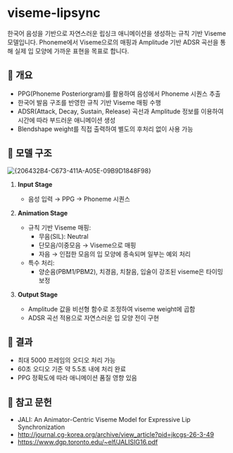 # viseme-lipsync

한국어 음성을 기반으로 자연스러운 립싱크 애니메이션을 생성하는 규칙 기반 Viseme 모델입니다. Phoneme에서 Viseme으로의 매핑과 Amplitude 기반 ADSR 곡선을 통해 실제 입 모양에 가까운 표현을 목표로 합니다.

## 🧠 개요

- PPG(Phoneme Posteriorgram)를 활용하여 음성에서 Phoneme 시퀀스 추출
- 한국어 발음 구조를 반영한 규칙 기반 Viseme 매핑 수행
- ADSR(Attack, Decay, Sustain, Release) 곡선과 Amplitude 정보를 이용하여 시간에 따라 부드러운 애니메이션 생성
- Blendshape weight를 직접 출력하여 별도의 후처리 없이 사용 가능

## 🧩 모델 구조
![{206432B4-C673-411A-A05E-09B9D1848F98}](https://github.com/user-attachments/assets/ff3a403a-b1d6-4787-abad-c6c5e19b85f7)

1. **Input Stage**
   - 음성 입력 → PPG → Phoneme 시퀀스

2. **Animation Stage**
   - 규칙 기반 Viseme 매핑:
     - 무음(SIL): Neutral
     - 단모음/이중모음 → Viseme으로 매핑
     - 자음 → 인접한 모음의 입 모양에 종속되며 일부는 예외 처리
   - 특수 처리:
     - 양순음(PBM1/PBM2), 치경음, 치찰음, 입술이 강조된 viseme은 타이밍 보정

3. **Output Stage**
   - Amplitude 값을 비선형 함수로 조정하여 viseme weight에 곱함
   - ADSR 곡선 적용으로 자연스러운 입 모양 전이 구현

## 🎯 결과

- 최대 5000 프레임의 오디오 처리 가능
- 60초 오디오 기준 약 5.5초 내에 처리 완료
- PPG 정확도에 따라 애니메이션 품질 영향 있음

## 📌 참고 문헌

- JALI: An Animator-Centric Viseme Model for Expressive Lip Synchronization  
- http://journal.cg-korea.org/archive/view_article?pid=jkcgs-26-3-49  
- https://www.dgp.toronto.edu/~elf/JALISIG16.pdf
